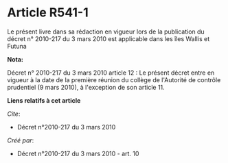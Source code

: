 # Article R541-1

Le présent livre dans sa rédaction en vigueur lors de la publication du décret n° 2010-217 du 3 mars 2010 est applicable dans
les îles Wallis et Futuna

**Nota:**

Décret n° 2010-217 du 3 mars 2010 article 12 : Le présent décret entre en vigueur à la date de la première réunion du collège
de l'Autorité de contrôle prudentiel (9 mars 2010), à l'exception de son article 11.

**Liens relatifs à cet article**

_Cite_:

  - Décret n°2010-217 du 3 mars 2010

_Créé par_:

  - Décret n°2010-217 du 3 mars 2010 - art. 10
